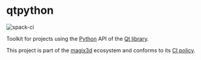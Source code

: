 # qtpython

![spack-ci](https://github.com/LIHPC-Computational-Geometry/qtpython/actions/workflows/spack-ci.yml/badge.svg)

Toolkit for projects using the [Python](https://www.python.org/) API of the [Qt library](https://www.qt.io/).

This project is part of the [magix3d](https://github.com/LIHPC-Computational-Geometry/magix3d) ecosystem and conforms to its [CI policy](https://github.com/LIHPC-Computational-Geometry/spack_recipes#development-in-magix3d-ecosystem-projects).